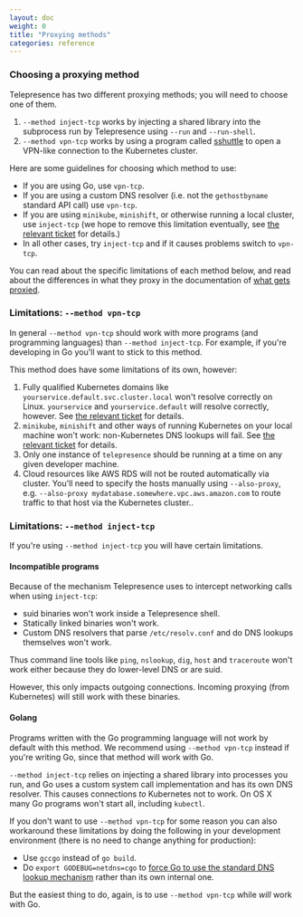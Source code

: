 ```yaml
---
layout: doc
weight: 0
title: "Proxying methods"
categories: reference
---
```


### Choosing a proxying method

Telepresence has two different proxying methods; you will need to choose one of them.

1. `--method inject-tcp` works by injecting a shared library into the subprocess run by Telepresence using `--run` and `--run-shell`.
2. `--method vpn-tcp` works by using a program called [sshuttle](https://shuttle.readthedocs.io) to open a VPN-like connection to the Kubernetes cluster.

Here are some guidelines for choosing which method to use:

* If you are using Go, use `vpn-tcp`.
* If you are using a custom DNS resolver (i.e. not the `gethostbyname` standard API call) use `vpn-tcp`.
* If you are using `minikube`, `minishift`, or otherwise running a local cluster, use `inject-tcp` (we hope to remove this limitation eventually, see [the relevant ticket](https://github.com/datawire/telepresence/issues/160) for details.)
* In all other cases, try `inject-tcp` and if it causes problems switch to `vpn-tcp`.

You can read about the specific limitations of each method below, and read about the differences in what they proxy in the documentation of [what gets proxied](/reference/proxying.html).

### Limitations: `--method vpn-tcp`

In general `--method vpn-tcp` should work with more programs (and programming languages) than `--method inject-tcp`.
For example, if you're developing in Go you'll want to stick to this method.

This method does have some limitations of its own, however:

1. Fully qualified Kubernetes domains like `yourservice.default.svc.cluster.local` won't resolve correctly on Linux.
   `yourservice` and `yourservice.default` will resolve correctly, however.
   See [the relevant ticket](https://github.com/datawire/telepresence/issues/161) for details.
2. `minikube`, `minishift` and other ways of running Kubernetes on your local machine won't work: non-Kubernetes DNS lookups will fail.
   See [the relevant ticket](https://github.com/datawire/telepresence/issues/160) for details.
3. Only one instance of `telepresence` should be running at a time on any given developer machine.
4. Cloud resources like AWS RDS will not be routed automatically via cluster.
   You'll need to specify the hosts manually using `--also-proxy`, e.g. `--also-proxy mydatabase.somewhere.vpc.aws.amazon.com` to route traffic to that host via the Kubernetes cluster..

### Limitations: `--method inject-tcp`

If you're using `--method inject-tcp` you will have certain limitations.

#### Incompatible programs

Because of the mechanism Telepresence uses to intercept networking calls when using `inject-tcp`:

* suid binaries won't work inside a Telepresence shell.
* Statically linked binaries won't work.
* Custom DNS resolvers that parse `/etc/resolv.conf` and do DNS lookups themselves won't work.

Thus command line tools like `ping`, `nslookup`, `dig`, `host` and `traceroute` won't work either because they do lower-level DNS or are suid.

However, this only impacts outgoing connections.
Incoming proxying (from Kubernetes) will still work with these binaries.

#### Golang

Programs written with the Go programming language will not work by default with this method.
We recommend using `--method vpn-tcp` instead if you're writing Go, since that method will work with Go.

`--method inject-tcp` relies on injecting a shared library into processes you run, and Go uses a custom system call implementation and has its own DNS resolver.
This causes connections *to* Kubernetes not to work.
On OS X many Go programs won't start all, including `kubectl`.

If you don't want to use `--method vpn-tcp` for some reason you can also workaround these limitations by doing the following in your development environment (there is no need to change anything for production):

* Use `gccgo` instead of `go build`.
* Do `export GODEBUG=netdns=cgo` to [force Go to use the standard DNS lookup mechanism](https://golang.org/pkg/net/#hdr-Name_Resolution) rather than its own internal one.

But the easiest thing to do, again, is to use `--method vpn-tcp` while *will* work with Go.
